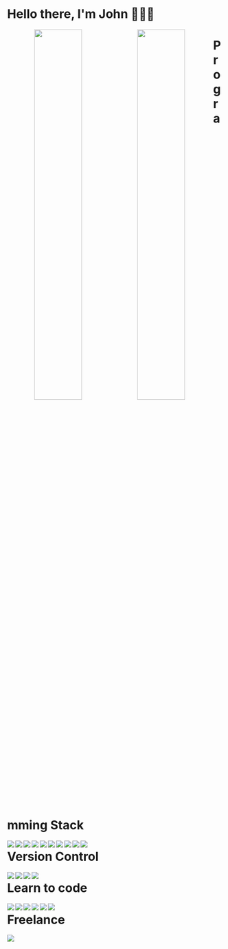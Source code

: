 # Hello there, I'm John 👋👋👋
<p align="center">
<img align='left' width='47%' src="https://github-readme-stats.vercel.app/api?username=stevengabule&show_icons=true&theme=radical" />
<img align='left' width='47%' src="https://github-readme-stats.vercel.app/api/top-langs/?username=stevengabule&layout=compact" />
</p>



# Programming Stack
<img align='left' src="https://img.shields.io/badge/javascript-%23323330.svg?style=for-the-badge&logo=javascript&logoColor=%23F7DF1E" />
<img align='left' src="https://img.shields.io/badge/php-%23777BB4.svg?style=for-the-badge&logo=php&logoColor=white" />
<img align='left' src="https://img.shields.io/badge/typescript-%23007ACC.svg?style=for-the-badge&logo=typescript&logoColor=white" />
<img align='left' src="https://img.shields.io/badge/react-%2320232a.svg?style=for-the-badge&logo=react&logoColor=%2361DAFB" />


<img align='left' src="https://img.shields.io/badge/Next-black?style=for-the-badge&logo=next.js&logoColor=white" />
<img align='left' src="https://img.shields.io/badge/node.js-6DA55F?style=for-the-badge&logo=node.js&logoColor=white" />
<img align='left' src="https://img.shields.io/badge/laravel-%23FF2D20.svg?style=for-the-badge&logo=laravel&logoColor=white" />
<img align='left' src="https://img.shields.io/badge/postgres-%23316192.svg?style=for-the-badge&logo=postgresql&logoColor=white" />
<img align='left' src="https://img.shields.io/badge/mysql-%2300f.svg?style=for-the-badge&logo=mysql&logoColor=white" />
<img align='left' src="https://img.shields.io/badge/MongoDB-%234ea94b.svg?style=for-the-badge&logo=mongodb&logoColor=white" />

<p width='100%'></p>


# Version Control
<img align='left' src="https://img.shields.io/badge/bitbucket-%230047B3.svg?style=for-the-badge&logo=bitbucket&logoColor=white" />
<img align='left' src="https://img.shields.io/badge/git-%23F05033.svg?style=for-the-badge&logo=git&logoColor=white" />
<img align='left' src="https://img.shields.io/badge/github-%23121011.svg?style=for-the-badge&logo=github&logoColor=white" />
<img align='left' src="https://img.shields.io/badge/gitlab-%23181717.svg?style=for-the-badge&logo=gitlab&logoColor=white" />

# Learn to code
<img align='left' src="https://img.shields.io/badge/Codewars-B1361E?style=for-the-badge&logo=codewars&logoColor=grey" />
<img align='left' src="https://img.shields.io/badge/Freecodecamp-%23123.svg?&style=for-the-badge&logo=freecodecamp&logoColor=green" />
<img align='left' src="https://img.shields.io/badge/GeeksforGeeks-gray?style=for-the-badge&logo=geeksforgeeks&logoColor=35914c" />
<img align='left' src="https://img.shields.io/badge/MDN_Web_Docs-black?style=for-the-badge&logo=mdnwebdocs&logoColor=white" />
<img align='left' src="https://img.shields.io/badge/Pluralsight-EE3057?style=for-the-badge&logo=pluralsight&logoColor=white" />
<img align='left' src="https://img.shields.io/badge/Udemy-A435F0?style=for-the-badge&logo=Udemy&logoColor=white" />
                       
# Freelance
<img align='left' src="https://img.shields.io/badge/UpWork-6FDA44?style=for-the-badge&logo=Upwork&logoColor=white" />
